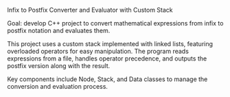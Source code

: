 Infix to Postfix Converter and Evaluator with Custom Stack

Goal: develop C++ project to convert mathematical expressions from infix to postfix notation and evaluates them.

This project uses a custom stack implemented with linked lists, featuring overloaded operators for easy manipulation. The program reads expressions from a file, handles operator precedence, and outputs the postfix version along with the result. 

Key components include Node, Stack, and Data classes to manage the conversion and evaluation process.
